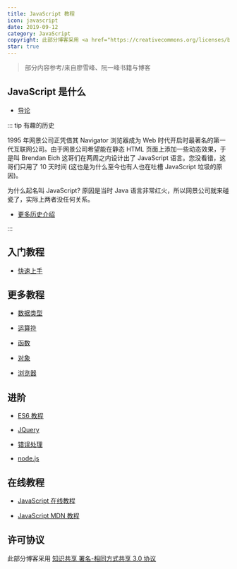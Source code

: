 ```yaml
---
title: JavaScript 教程
icon: javascript
date: 2019-09-12
category: JavaScript
copyright: 此部分博客采用 <a href="https://creativecommons.org/licenses/by-sa/3.0/deed.zh">知识共享 署名-相同方式共享 3.0 协议</a>
star: true
---
```


> 部分内容参考/来自廖雪峰、阮一峰书籍与博客

<!-- more -->

## JavaScript 是什么

- [导论](intro/README.md)

::: tip 有趣的历史

1995 年网景公司正凭借其 Navigator 浏览器成为 Web 时代开启时最著名的第一代互联网公司。由于网景公司希望能在静态 HTML 页面上添加一些动态效果，于是叫 Brendan Eich 这哥们在两周之内设计出了 JavaScript 语言。您没看错，这哥们只用了 10 天时间 (这也是为什么至今也有人也在吐槽 JavaScript 垃圾的原因)。

为什么起名叫 JavaScript? 原因是当时 Java 语言非常红火，所以网景公司就来碰瓷了，实际上两者没任何关系。

- [更多历史介绍](intro/history.md)

:::

## 入门教程

- [快速上手](guide/README.md)

## 更多教程

- [数据类型](types/README.md)

- [运算符](operators/README.md)

- [函数](function/README.md)

- [对象](object/README.md)

- [浏览器](browser/README.md)

## 进阶

- [ES6 教程](es6/README.md)

- [JQuery](../../website/jQuery/README.md)

- [错误处理](error.md)

- [node.js](../../node-js/README.md)

## 在线教程

- [JavaScript 在线教程](https://wangdoc.com/javascript/)

- [JavaScript MDN 教程](https://developer.mozilla.org/zh-CN/docs/Web/JavaScript)

## 许可协议

此部分博客采用 [知识共享 署名-相同方式共享 3.0 协议](https://creativecommons.org/licenses/by-sa/3.0/deed.zh)
